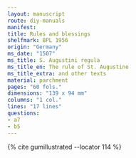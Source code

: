 ```yaml
---
layout: manuscript
route: diy-manuals
manifest: 
title: Rules and blessings
shelfmark: BPL 1956
origin: "Germany"
ms_date: "1507"
ms_title: S. Augustini regula
ms_title_en: The rule of St. Augustine
ms_title_extra: and other texts
material: parchment
pages: "60 fols."
dimensions: "139 x 94 mm"
columns: "1 col."
lines: "17 lines"
questions:
- a7
- b5
---
```


{% cite gumillustrated --locator 114 %}